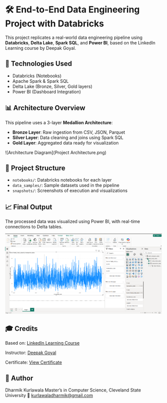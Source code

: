 # 🛠️ End-to-End Data Engineering Project with Databricks

This project replicates a real-world data engineering pipeline using **Databricks**, **Delta Lake**, **Spark SQL**, and **Power BI**, based on the LinkedIn Learning course by Deepak Goyal.

## 🔧 Technologies Used

* Databricks (Notebooks)
* Apache Spark & Spark SQL
* Delta Lake (Bronze, Silver, Gold layers)
* Power BI (Dashboard Integration)

## 📊 Architecture Overview

This pipeline uses a 3-layer **Medallion Architecture**:

* **Bronze Layer**: Raw ingestion from CSV, JSON, Parquet
* **Silver Layer**: Data cleaning and joins using Spark SQL
* **Gold Layer**: Aggregated data ready for visualization

![Architecture Diagram](Project Architecture.png)

## 📁 Project Structure

* `notebooks/`: Databricks notebooks for each layer
* `data_samples/`: Sample datasets used in the pipeline
* `snapshots/`: Screenshots of execution and visualizations

## 📈 Final Output

The processed data was visualized using Power BI, with real-time connections to Delta tables.

![Power BI Dashboard](https://github.com/dharmik212/Data-engineering-databricks-project/blob/main/snapshots/PowerBI.png)

## 🎓 Credits

Based on: [LinkedIn Learning Course](https://www.linkedin.com/learning/end-to-end-real-world-data-engineering-project-with-databricks/)

Instructor: [Deepak Goyal](https://www.linkedin.com/in/deepak-goyal-93805a17/)

Certificate: [View Certificate](https://www.linkedin.com/learning/certificates/e1f279d4731ae5caefacfa229b6e899e39eeceba4c4a85c72329336696c73183?trk=share_certificate)

## 📌 Author

Dharmik Kurlawala
Master’s in Computer Science, Cleveland State University
📧 [kurlawaladharmik@gmail.com](mailto:kurlawaladharmik@gmail.com)
